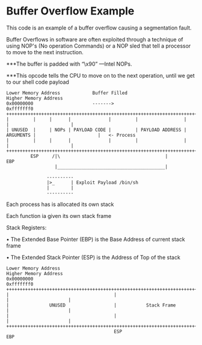 # Buffer Overflow Example

This code is an example of a buffer overflow causing a segmentation fault.

Buffer Overflows in software are often exploited through a technique of using NOP's (No operation Commands) or a NOP sled that tell a processor to move to the next instruction.

***The buffer is padded with “\x90” —Intel NOPs.

***This opcode tells the CPU to move on to the next operation, until we get to our shell code payload

    Lower Memory Address            Buffer Filled                                     Higher Memory Address
    0x00000000                      ------->                                                     0xfffffff0
    +++++++++++++++++++++++++++++++++++++++++++++++++++++++++++++++++++++++++++++++++++++++++++++++++++++++
    |         |     |      |              |         |                 |           |                       |
    | UNUSED  |     | NOPs | PAYLOAD CODE |         | PAYLOAD ADDRESS | ARGUMENTS |                       |   <- Process
    |         |     |      |              |         |                 |           |                       |
    +++++++++++++++++++++++++++++++++++++++++++++++++++++++++++++++++++++++++++++++++++++++++++++++++++++++
             ESP     /|\                                       |                 EBP
                      |________________________________________|
                   
                   ----------
                   |>_      | Exploit Payload /bin/sh 
                   |        |
                   ----------
                   
  
Each process has is allocated its own stack

Each function ia given its own stack frame

Stack Registers:

• The Extended Base Pointer (EBP) is the Base Address of current stack frame

• The Extended Stack Pointer (ESP) is the Address of Top of the stack

    Lower Memory Address                                                              Higher Memory Address
    0x00000000                                                                                   0xfffffff0
    +++++++++++++++++++++++++++++++++++++++++++++++++++++++++++++++++++++++++++++++++++++++++++++++++++++++
    |                                       |                                      |                      |
    |               UNUSED                  |           Stack Frame                |                      |
    |                                       |                                      |                      |
    +++++++++++++++++++++++++++++++++++++++++++++++++++++++++++++++++++++++++++++++++++++++++++++++++++++++
                                            ESP                                   EBP
                             
